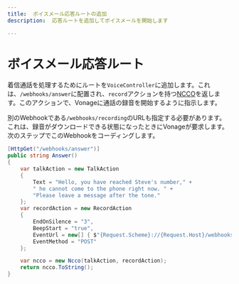```yaml
---
title:  ボイスメール応答ルートの追加
description:  応答ルートを追加してボイスメールを開始します

---
```


ボイスメール応答ルート
===========

着信通話を処理するためにルートを`VoiceController`に追加します。これは、`/webhooks/answer`に配置され、`record`アクションを持つ[NCCO](https://developer.nexmo.com/voice/voice-api/ncco-reference)を返します。このアクションで、Vonageに通話の録音を開始するように指示します。

別のWebhookである`/webhooks/recording`のURLも指定する必要があります。これは、録音がダウンロードできる状態になったときにVonageが要求します。次のステップでこのWebhookをコーディングします。

```csharp
[HttpGet("/webhooks/answer")]
public string Answer()
{
    var talkAction = new TalkAction
    {
        Text = "Hello, you have reached Steve's number," +
        " he cannot come to the phone right now. " +
        "Please leave a message after the tone."
    };
    var recordAction = new RecordAction
    {
        EndOnSilence = "3",
        BeepStart = "true",
        EventUrl = new[] { $"{Request.Scheme}://{Request.Host}/webhooks/recording" },
        EventMethod = "POST"
    };

    var ncco = new Ncco(talkAction, recordAction);
    return ncco.ToString();
}
```

